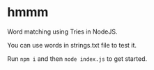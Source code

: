 # hmmm
Word matching using Tries in NodeJS. 

You can use words in strings.txt file to test it.

Run `npm i` and then `node index.js` to get started.
